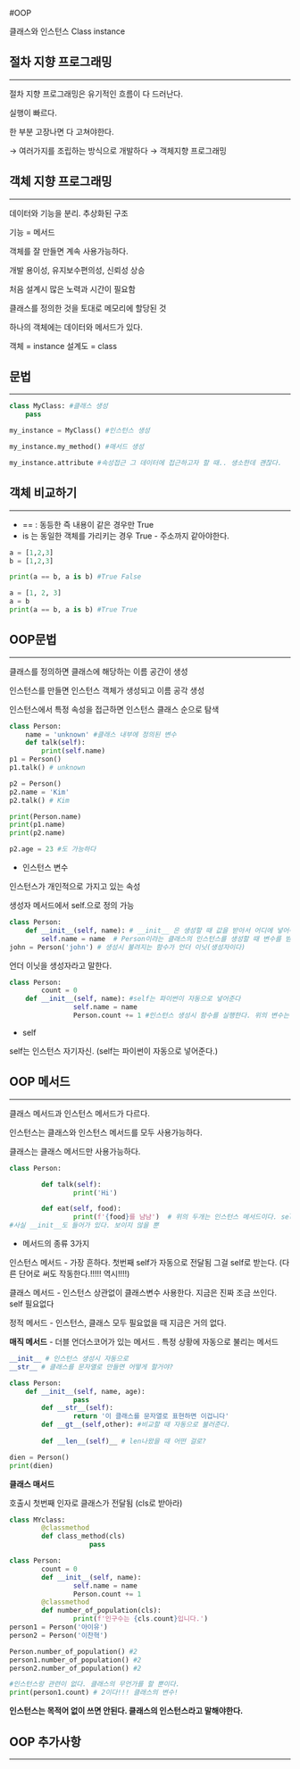 #OOP

클래스와 인스턴스 Class instance

## 절차 지향 프로그래밍

---

절차 지향 프로그래밍은 유기적인 흐름이 다 드러난다.

실행이 빠르다.

한 부분 고장나면 다 고쳐야한다.

→ 여러가지를 조립하는 방식으로 개발하다 → 객체지향 프로그래밍

## 객체 지향 프로그래밍

---

데이터와 기능을 분리. 추상화된 구조

기능 = 메서드

객체를 잘 만들면 계속 사용가능하다.

개발 용이성, 유지보수편의성, 신뢰성 상승

처음 설계시 많은 노력과 시간이 필요함

클래스를 정의한 것을 토대로 메모리에 할당된 것

하나의 객체에는 데이터와 메서드가 있다.

객체 = instance 설계도 = class

## 문법

---

```python
class MyClass: #클래스 생성
	pass

my_instance = MyClass() #인스턴스 생성

my_instance.my_method() #매서드 생성

my_instance.attribute #속성접근 그 데이터에 접근하고자 할 때.. 생소한데 괜찮다.
```

## 객체 비교하기

---

- == : 동등한  즉 내용이 같은 경우만 True
- is 는 동일한 객체를 가리키는 경우 True - 주소까지 같아야한다.

```python
a = [1,2,3]
b = [1,2,3]

print(a == b, a is b) #True False

a = [1, 2, 3]
a = b
print(a == b, a is b) #True True
```

## OOP문법

---

클래스를 정의하면 클래스에 해당하는 이름 공간이 생성

인스턴스를 만들면 인스턴스 객체가 생성되고 이름 공각 생성

인스턴스에서 특정 속성을 접근하면 인스턴스 클래스 순으로 탐색

```python
class Person:
	name = 'unknown' #클래스 내부에 정의된 변수
	def talk(self):
		print(self.name)
p1 = Person()
p1.talk() # unknown

p2 = Person()
p2.name = 'Kim'
p2.talk() # Kim

print(Person.name)
print(p1.name)
print(p2.name)

p2.age = 23 #도 가능하다
```

- 인스턴스 변수

인스턴스가 개인적으로 가지고 있는 속성

생성자 메서드에서 self.<name>으로 정의 가능

```python
class Person:
    def __init__(self, name): # __init__ 은 생성할 때 값을 받아서 어디에 넣어주세요.
        self.name = name  # Person이라는 클래스의 인스턴스를 생성할 때 변수를 받고 싶을 때
john = Person('john') # 생성시 불려지는 함수가 언더 이닛(생성자이다)
```

언더 이닛을 생성자라고 말한다.

```python
class Person:
		count = 0
    def __init__(self, name): #self는 파이썬이 자동으로 넣어준다
				self.name = name
				Person.count += 1 #인스턴스 생성시 함수를 실행한다. 위의 변수는 실행하지 않는다.
```

- self

self는 인스턴스 자기자신.   (self는 파이썬이 자동으로 넣어준다.)

## OOP 메서드

---

클래스 메서드과 인스턴스 메서드가 다르다.

인스턴스는 클래스와 인스턴스 메서드를 모두 사용가능하다.

클래스는 클래스 메서드만 사용가능하다.

```python
class Person:

		def talk(self):
				print('Hi')

		def eat(self, food):
				print(f'{food}를 냠냠')  # 위의 두개는 인스턴스 메서드이다. self가 들어갔으므로
#사실 __init__도 들어가 있다. 보이지 않을 뿐
```

- 메서드의 종류 3가지

인스턴스 메서드 - 가장 흔하다. 첫번째 self가 자동으로 전달됨 그걸 self로 받는다. (다른 단어로 써도 작동한다.!!!!! 역시!!!!)

클래스 메서드 - 인스턴스 상관없이 클래스변수 사용한다. 지금은 진짜 조금 쓰인다. self 필요없다

정적 메서드 - 인스턴스, 클래스 모두 필요없을 때  지금은 거의 없다.

**매직 메서드** - 더블 언더스코어가 있는 메서드 . 특정 상황에 자동으로 불리는 메서드

```python
__init__ # 인스턴스 생성시 자동으로
__str__ # 클래스를 문자열로 만들면 어떻게 할거야?

class Person:
    def __init__(self, name, age):
				pass
		def __str__(self):
				return '이 클래스를 문자열로 표현하면 이겁니다'
		def __gt__(self,other): #비교할 때 자동으로 불러준다.
		
		def __len__(self)__ # len나왔을 때 어떤 걸로?

dien = Person()
print(dien)
```

**클래스 매서드**

호출시 첫번째 인자로 클래스가 전달됨 (cls로 받아라)

```python
class MYclass:
		@classmethod
		def class_method(cls)
					pass
```

```python
class Person:
		count = 0
		def __init__(self, name):
				self.name = name
				Person.count += 1
		@classmethod
		def number_of_population(cls):
				print(f'인구수는 {cls.count}입니다.')
person1 = Person('아이유')
person2 = Person('이찬혁')

Person.number_of_population() #2
person1.number_of_population() #2
person2.number_of_population() #2

#인스턴스랑 관련이 없다. 클래스의 무언가를 할 뿐이다.
print(person1.count) # 2이다!!! 클래스의 변수!
```

**인스턴스는 목적어 없이 쓰면 안된다. 클래스의 인스턴스라고 말해야한다.**

## OOP 추가사항

---
